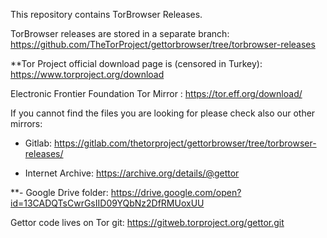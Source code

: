 This repository contains TorBrowser Releases.

TorBrowser releases are stored in a separate branch: https://github.com/TheTorProject/gettorbrowser/tree/torbrowser-releases

**Tor Project official download page is (censored in Turkey): https://www.torproject.org/download

Electronic Frontier Foundation Tor Mirror : https://tor.eff.org/download/


If you cannot find the files you are looking for please check also our other mirrors:

- Gitlab: https://gitlab.com/thetorproject/gettorbrowser/tree/torbrowser-releases/

- Internet Archive: https://archive.org/details/@gettor

**- Google Drive folder: https://drive.google.com/open?id=13CADQTsCwrGsIID09YQbNz2DfRMUoxUU

Gettor code lives on Tor git: https://gitweb.torproject.org/gettor.git
